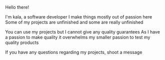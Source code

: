 Hello there!

I'm kala, a software developer
I make things mostly out of passion here
Some of my projects are unfinished and some are really unfinished

You can use my projects but I cannot give any quality guarantees
As I have a passion to make quality it overwhelms my smaller passion to test my quality products

If you have any questions regarding my projects, shoot a message
